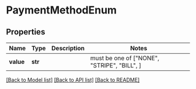 # PaymentMethodEnum


## Properties
Name | Type | Description | Notes
------------ | ------------- | ------------- | -------------
**value** | **str** |  |  must be one of ["NONE", "STRIPE", "BILL", ]

[[Back to Model list]](../README.md#documentation-for-models) [[Back to API list]](../README.md#documentation-for-api-endpoints) [[Back to README]](../README.md)


